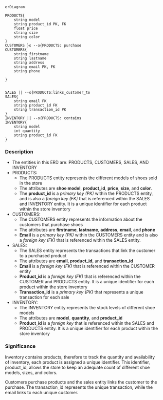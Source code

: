 
```mermaid
erDiagram

PRODUCTS{
    string model
    string product_id PK, FK
    float price 
    string size
    string color
}
CUSTOMERS }o --o{PRODUCTS: purchase
CUSTOMERS{
    string firstname
    string lastname
    string address
    string email PK, FK
    string phone 
    
}


SALES || --o{PRODUCTS:links_customer_to
SALES{
    string email FK
    string product_id FK
    string transaction_id PK
}
INVENTORY || --o{PRODUCTS: contains
INVENTORY{
    string model
    int quantity
    string product_id FK
}
```

### Description
* The entities in this ERD are: PRODUCTS, CUSTOMERS, SALES, AND INVENTORY
* PRODUCTS:
  * The PRODUCTS entity represents the different models of shoes sold in the store
  * The attributes are **shoe model**, **product_id**, **price**, **size**, and **color**.
  * The **product_id** is a _primary key (PK)_ within the PRODUCTS entity, and is also a _foreign key (FK)_ that is referenced within the SALES and INVENTORY entity.  It is a unique identifier for each product within the store inventory
* CUSTOMERS:
  * The CUSTOMERS entity represents the information about the customers that purchase shoes
  * The attributes are **firstname**, **lastname**, **address**, **email**, and **phone**
  * **Email** is a _primary key (PK)_ within the CUSTOMERS entity and is also a _foreign key (FK)_ that is referenced within the SALES entity.
* SALES:
  * The SALES entity represents the transactions that link the customer to a purchased product
  * The attributes are **email**, **product_id**, and **transaction_id**
  * **Email** is a _foreign key (FK)_ that is referenced within the CUSTOMER entity
  * **Product_id** is a _foreign key (FK)_ that is referenced within the CUSTOMER and PRODUCTS entity.  It is a unique identifier for each product within the store inventory
  * **Transaction_id** is a _primary key (PK)_ that represents a unique transaction for each sale
* INVENTORY:
  * The INVENTORY entity represents the stock levels of different shoe models
  * The attributes are **model**, **quantity**, and **product_id**
  * **Product_id** is a _foreign key_ that is referenced within the SALES and PRODUCTS entity.  It is a unique identifier for each product within the store inventory

### Significance
Inventory contains products, therefore to track the quantity and availability of inventory, each product is assigned a unique identifier.  This identifier, product_id, allows the store to keep an adequate count of different shoe models, sizes, and colors.   

Customers purchase products and the sales entity links the customer to the purchase.  The transaction_id represents the unique transaction, while the email links to each unique customer.  

